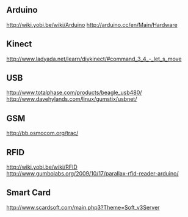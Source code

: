 Arduino
----
http://wiki.yobi.be/wiki/Arduino
http://arduino.cc/en/Main/Hardware

Kinect
----
http://www.ladyada.net/learn/diykinect/#command_3_4_-_let_s_move

USB
----
http://www.totalphase.com/products/beagle_usb480/
http://www.davehylands.com/linux/gumstix/usbnet/

GSM
----
http://bb.osmocom.org/trac/

RFID
----
http://wiki.yobi.be/wiki/RFID
http://www.gumbolabs.org/2009/10/17/parallax-rfid-reader-arduino/

Smart Card
----
http://www.scardsoft.com/main.php3?Theme=Soft_v3Server


